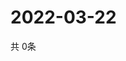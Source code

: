 # 2022-03-22
  共 0条

  <!-- BEGIN -->
  <!-- 最后更新时间Tue Mar 22 2022 14:04:04 GMT+0000 (Coordinated Universal Time) -->
  
  <!-- END -->
  
  